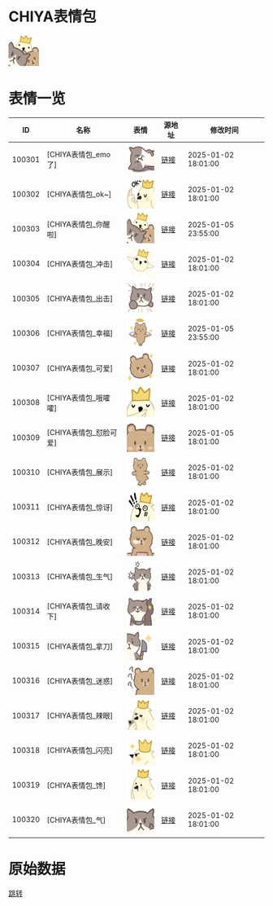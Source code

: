 # CHIYA表情包

<img src="./cover.png" height="60" alt="cover" />

# 表情一览

|ID|名称|表情|源地址|修改时间|
|----|----|----|----|----|
|100301|[CHIYA表情包_emo了]|<img src="./pic/100301_%5BCHIYA表情包_emo了%5D.png" height="60" alt="emo了"/>|[链接](https://i0.hdslb.com/bfs/garb/aded5dc16a41096245c7316d59c4038c73834de6.png)|2025-01-02 18:01:00|
|100302|[CHIYA表情包_ok~]|<img src="./pic/100302_%5BCHIYA表情包_ok~%5D.png" height="60" alt="ok~"/>|[链接](https://i0.hdslb.com/bfs/garb/eb2849c0c124cf73bdbe23242ed83c895b243231.png)|2025-01-02 18:01:00|
|100303|[CHIYA表情包_你醒啦]|<img src="./pic/100303_%5BCHIYA表情包_你醒啦%5D.png" height="60" alt="你醒啦"/>|[链接](https://i0.hdslb.com/bfs/garb/3b772a48137bd0bbaa43e935aa1501fdcc953e16.png)|2025-01-05 23:55:00|
|100304|[CHIYA表情包_冲击]|<img src="./pic/100304_%5BCHIYA表情包_冲击%5D.png" height="60" alt="冲击"/>|[链接](https://i0.hdslb.com/bfs/garb/7afdb40fccb066153ebb8263883f61164e7617a2.png)|2025-01-02 18:01:00|
|100305|[CHIYA表情包_出击]|<img src="./pic/100305_%5BCHIYA表情包_出击%5D.png" height="60" alt="出击"/>|[链接](https://i0.hdslb.com/bfs/garb/35e0eed01522a3f68a57a3902a15aa45fa12397f.png)|2025-01-02 18:01:00|
|100306|[CHIYA表情包_幸福]|<img src="./pic/100306_%5BCHIYA表情包_幸福%5D.png" height="60" alt="幸福"/>|[链接](https://i0.hdslb.com/bfs/garb/dad9891bae93bb348027204bda1ae931403b1ca2.png)|2025-01-05 23:55:00|
|100307|[CHIYA表情包_可爱]|<img src="./pic/100307_%5BCHIYA表情包_可爱%5D.png" height="60" alt="可爱"/>|[链接](https://i0.hdslb.com/bfs/garb/4c916a5d00afcfe66de1eb18f9c9d1ba8724402e.png)|2025-01-02 18:01:00|
|100308|[CHIYA表情包_哦嚯嚯]|<img src="./pic/100308_%5BCHIYA表情包_哦嚯嚯%5D.png" height="60" alt="哦嚯嚯"/>|[链接](https://i0.hdslb.com/bfs/garb/b8d2ea846805f565e54f1a09aa2318376bdda78e.png)|2025-01-02 18:01:00|
|100309|[CHIYA表情包_怼脸可爱]|<img src="./pic/100309_%5BCHIYA表情包_怼脸可爱%5D.png" height="60" alt="怼脸可爱"/>|[链接](https://i0.hdslb.com/bfs/garb/9f6620a9c77ae13b71c7de3dd1c551f6e76975f3.png)|2025-01-05 18:01:00|
|100310|[CHIYA表情包_展示]|<img src="./pic/100310_%5BCHIYA表情包_展示%5D.png" height="60" alt="展示"/>|[链接](https://i0.hdslb.com/bfs/garb/c2da03f339a034672acdc4379315d4e05d980463.png)|2025-01-02 18:01:00|
|100311|[CHIYA表情包_惊讶]|<img src="./pic/100311_%5BCHIYA表情包_惊讶%5D.png" height="60" alt="惊讶"/>|[链接](https://i0.hdslb.com/bfs/garb/a2d93b456972fb846c75071e3571cc5673a0cc39.png)|2025-01-02 18:01:00|
|100312|[CHIYA表情包_晚安]|<img src="./pic/100312_%5BCHIYA表情包_晚安%5D.png" height="60" alt="晚安"/>|[链接](https://i0.hdslb.com/bfs/garb/aed1142d6dfc21a520b1705b8213e6341c82f6e2.png)|2025-01-02 18:01:00|
|100313|[CHIYA表情包_生气]|<img src="./pic/100313_%5BCHIYA表情包_生气%5D.png" height="60" alt="生气"/>|[链接](https://i0.hdslb.com/bfs/garb/c65c28549430702a06532ca0d0a7730f9d706de7.png)|2025-01-02 18:01:00|
|100314|[CHIYA表情包_请收下]|<img src="./pic/100314_%5BCHIYA表情包_请收下%5D.png" height="60" alt="请收下"/>|[链接](https://i0.hdslb.com/bfs/garb/53262dc0da9751f6e3ee93616f8ec563995d8acb.png)|2025-01-02 18:01:00|
|100315|[CHIYA表情包_拿刀]|<img src="./pic/100315_%5BCHIYA表情包_拿刀%5D.png" height="60" alt="拿刀"/>|[链接](https://i0.hdslb.com/bfs/garb/f8db17740d39d78cd0bf79a4126beff8e94f9b14.png)|2025-01-02 18:01:00|
|100316|[CHIYA表情包_迷惑]|<img src="./pic/100316_%5BCHIYA表情包_迷惑%5D.png" height="60" alt="迷惑"/>|[链接](https://i0.hdslb.com/bfs/garb/75b3d3e058dacf18d5d62efc4464936a68881cab.png)|2025-01-02 18:01:00|
|100317|[CHIYA表情包_辣眼]|<img src="./pic/100317_%5BCHIYA表情包_辣眼%5D.png" height="60" alt="辣眼"/>|[链接](https://i0.hdslb.com/bfs/garb/1efd7af560cf51f58e6b06b3bf13b09fadac1d11.png)|2025-01-02 18:01:00|
|100318|[CHIYA表情包_闪亮]|<img src="./pic/100318_%5BCHIYA表情包_闪亮%5D.png" height="60" alt="闪亮"/>|[链接](https://i0.hdslb.com/bfs/garb/8e99a14cbf6574bcbe773799d23de5e4f5a13c73.png)|2025-01-02 18:01:00|
|100319|[CHIYA表情包_馋]|<img src="./pic/100319_%5BCHIYA表情包_馋%5D.png" height="60" alt="馋"/>|[链接](https://i0.hdslb.com/bfs/garb/f13c6b89077dc4c329d33989c1e981c1058316e1.png)|2025-01-02 18:01:00|
|100320|[CHIYA表情包_气]|<img src="./pic/100320_%5BCHIYA表情包_气%5D.png" height="60" alt="气"/>|[链接](https://i0.hdslb.com/bfs/garb/ccaa34fba4bcb22a9090117ade6170bf2259911d.png)|2025-01-02 18:01:00|

# 原始数据

[跳转](./raw.json)

